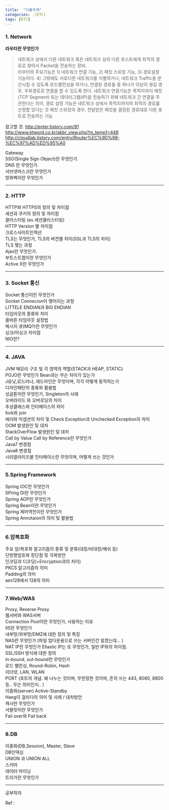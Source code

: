 ```yaml
---
title:  "다룰주제"
categories: -[ETC]
tags: [ETC]
---
```


### 1. Network    
**라우터란 무엇인가**  
> 네트워크 상에서 다른 네트워크 혹은 네트워크 상의 다른 호스트에게 최적의 경로로 찾아서 Packet을 전송하는 장비.  
라우터의 주요기능은 1) 네트워크 연결 기능, 2) 패킷 스위칭 기능, 3) 경로설정 기능이다. 4) 그밖에도 서로다른 네트워크를 식별하거나, 네트워크 Traffic을 분산시킬 수 있도록 로드밸런싱을 하거나, 연결된 경로들 중 하나가 이상이 생길 경우,
우회경로로 연결을 할 수 있도록 한다. 네트워크 연결기능은 목적지까지 패킷(TCP Segment) 또는 데이터그램(IP)을 전송하기 위해 네트워크 간 연결을 주관한다는 의미, 경로 설정 기능은 네트워크 상에서 목적지까지의 최적의 경로를 산정할 있다는 것
패킷 스위칭의 경우, 전달받은 패킷을 결정된 경로대로 다른 포트로 전송하는 기능

참고할 것.
http://enter.tistory.com/91
http://www.ktword.co.kr/abbr_view.php?m_temp1=448
http://cloudlab.tistory.com/entry/Router%EC%9D%98-%EC%97%AD%ED%95%A0

Gateway  
SSO(Single Sign Object)란 무엇인가.  
DNS 란 무엇인가.  
서브넷마스크란 무엇인가  
방화벽이란 무엇인가    
 
---    
 
### 2. HTTP    
HTTP와 HTTPS의 정의 및 차이점  
세션과 쿠키의 정의 및 차이점  
클러스터링 (ex.세션클러스터링)  
HTTP Version 별 차이점  
크로스사이트인젝션  
TLS는 무엇인가, TLS의 버전별 차이(SSL과 TLS의 차이)  
TLS 맺는 과정  
Ajax란 무엇인가.  
부트스트랩이란 무엇인가  
Active X란 무엇인가    
 
---    

### 3. Socket 통신    
Socket 통신이란 무엇인가  
Socket Connecion이 맺어지는 과정  
LITTELE ENDIAN과 BIG ENDIAN  
타임아웃의 종류와 차이  
올바른 타임아웃 설정법  
메시지 큐(MQ?)란 무엇인가  
싱크/어싱크 차이점  
NIO란?    

---    
 
### 4. JAVA    
JVM 메모리 구조 및 각 영역의 역할(STACK과 HEAP, STATIC)  
POJO란 무엇인가 Bean과는 무슨 차이가 있는가  
J유닛,로드러너, 레드마인은 무엇이며, 각각 어떻게 동작하는가  
디자인패턴의 종류와 활용법  
싱글톤이란 무엇인가, Singleton의 사례  
오버라이드 와 오버로딩의 차이  
추상클래스와 인터페이스의 차이  
fork와 join  
에러와 익셉션의 차이 및 Check Exception과 Unchecked Exception의 차이  
OOM 발생원인 및 대처  
StackOverFlow 발생원인 및 대처  
Call by Value Call by Reference란 무엇인가  
Java7 변경점  
Java8 변경점  
시리얼라이즈블 인터페이스란 무엇이며, 어떻게 쓰는 것인가    

---  

### 5.Spring Framework    
Spring IOC란 무엇인가  
SPring DI란 무엇인가  
Spring AOP란 무엇인가  
Spring Bean이란 무엇인가  
Spring 제어역전이란 무엇인가  
Spring Annotaion의 의미 및 활용법    

---    

### 6.암복호화    
주요 암/복호화 알고리즘의 종류 및 분류(대칭/비대칭/해쉬 등)  
단방향암호화 장단점 밎 극복방안  
인코딩과 디코딩(+Encryption과의 차이)  
PKCS  알고리즘의 의미  
Padding의 의미  
aes128에서 128의 의미    
 
---    

### 7.Web/WAS    
Proxy, Reverse Proxy  
웹서버와 WAS서버  
Connection Pool이란 무엇인가, 사용하는 이유  
IIS란 무엇인가  
내부망/외부망/DMZ에 대한 정의 및 특징  
NAS란 무엇인가  (파일 업다운용으로 쓰는 서버인건 알겠는데… )  
NAT IP란 무엇인가 Ellastic IP는 또 무엇인가, 일반 IP와의 차이점.  
SSL/SSH 방식에 대한 정의  
in-bound, out-bound란 무엇인가  
로드 밸런싱, Round-Robin, Hash  
이더넷, LAN, WLAN  
PORT (포트의 개념. 왜 나누는 것이며, 무한정한 것이며, 흔히 쓰는 443, 8080, 8800 등.. 무슨 의미인지.. )  
이중화(server) Active-Standby  
Hang이 걸리다의 의미 및 사례 / 대처방안  
캐시란 무엇인가  
서블릿이란 무엇인가  
Fail over와 Fail back    
 
 ---

### 8.DB    
이중화(DB,Session), Master, Slave  
DB인덱싱  
UNION 과 UNION ALL  
스키마  
데이터 마이닝  
트리거란 무엇인가  

---    
공부하자    

Ref :  
